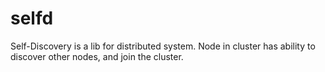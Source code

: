 # selfd
Self-Discovery is a lib  for distributed system. Node in cluster has ability to discover other nodes, and join the cluster.
